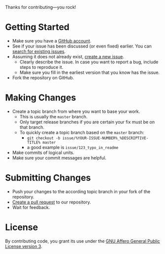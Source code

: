 Thanks for contributing&mdash;you rock!

# Getting Started

* Make sure you have a [GitHub account](https://github.com/signup/free).
* See if your issue has been discussed (or even fixed) earlier. You can [search for existing issues](../../../issues?q=is%3Aissue).
* Assuming it does not already exist, [create a new issue](../../../issues/new).
  * Clearly describe the issue. In case you want to report a bug, include steps to reproduce it.
  * Make sure you fill in the earliest version that you know has the issue.
* Fork the repository on GitHub.

# Making Changes

* Create a topic branch from where you want to base your work.
  * This is usually the `master` branch.
  * Only target release branches if you are certain your fix must be on that branch.
  * To quickly create a topic branch based on the `master` branch:
    * `git checkout -b issue/%YOUR-ISSUE-NUMBER%_%DESCRIPTIVE-TITLE% master`
    * a good example is `issue/123_typo_in_readme`
* Make commits of logical units.
* Make sure your commit messages are helpful.

# Submitting Changes

* Push your changes to the according topic branch in your fork of the repository.
* [Create a pull request](../../../compare) to our repository.
* Wait for feedback.

# License

By contributing code, you grant its use under the [GNU Affero General Public License version 3](../LICENSE).

